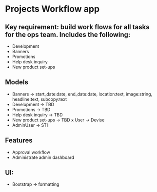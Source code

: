 # Projects Workflow app

## Key requirement: build work flows for all tasks for the ops team. Includes the following:

- Development
- Banners
- Promotions
- Help desk inquiry
- New product set-ups


## Models
- Banners -> start_date:date, end_date:date, location:text, image:string, headline:text, subcopy:text
- Development -> TBD
- Promotions -> TBD
- Help desk inquiry -> TBD
- New product set-ups -> TBD
x User -> Devise
- AdminUser -> STI

## Features
- Approval workflow
- Administrate admin dashboard

## UI:
- Bootstrap -> formatting
